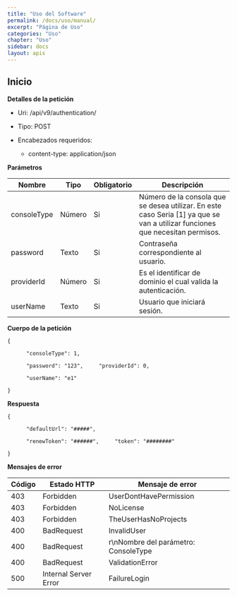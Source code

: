 ```yaml
---
title: "Uso del Software"
permalink: /docs/uso/manual/
excerpt: "Página de Uso"
categories: "Uso" 
chapter: "Uso" 
sidebar: docs
layout: apis
---
```


##  Inicio

**Detalles de la petición**

- Uri: /api/v9/authentication/

- Tipo: POST

- Encabezados requeridos:
  - content-type: application/json

**Parámetros**



|   **Nombre**         |   **Tipo**          |   **Obligatorio**      |   **Descripción**                                                   |
|----------------------|---------------------|------------------------|---------------------------------------------------------------------|
|   consoleType        |   Número            |Si                      |   Número de la consola que se desea utilizar. En este caso Seria [1] ya que se van a utilizar funciones que necesitan permisos. |
|   password           |   Texto             |Si                      |   Contraseña correspondiente al usuario.                            |
|   providerId         |   Número            |Si                      |   Es el identificar de dominio el cual valida la autenticación.     |
|   userName           |   Texto             |Si                      |   Usuario que iniciará sesión.                                      |


**Cuerpo de la petición**

~~~
{

      "consoleType": 1,

      "password": "123",     "providerId": 0,

      "userName": "e1" 

}
~~~

**Respuesta**

~~~
{

      "defaultUrl": "#####",

      "renewToken": "######",     "token": "########"

}
~~~


**Mensajes de error**

|   **Código**    |   **Estado HTTP**               |   **Mensaje de error**                  |
|-----------------|---------------------------------|-----------------------------------------|
|   403           |   Forbidden                     |   UserDontHavePermission                |
|   403           |   Forbidden                     |   NoLicense                             |
|   403           |   Forbidden                     |   TheUserHasNoProjects                  |
|   400           |   BadRequest                    |   InvalidUser                           |
|   400           |   BadRequest                    |   r\nNombre del parámetro: ConsoleType  |
|   400           |   BadRequest                    |   ValidationError                       |
|   500           |   Internal Server Error         |   FailureLogin                          |
